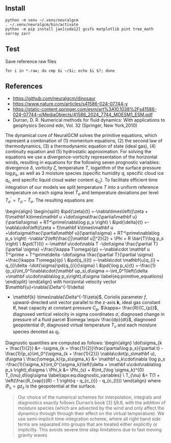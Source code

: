 ## Install

```
python -m venv ~/.venv/neuralgcm
. ~/.venv/neuralgcm/bin/activate
python -m pip install jax[cuda12] gcsfs matplotlib pint tree_math xarray zarr
```

## Test

Save reference raw files

```
for i in *.raw; do cmp $i ~/$i; echo $i $?; done
```

## References


- https://github.com/neuralgcm/dinosaur
- https://www.nature.com/articles/s41586-024-07744-y
- https://static-content.springer.com/esm/art%3A10.1038%2Fs41586-024-07744-y/MediaObjects/41586_2024_7744_MOESM1_ESM.pdf
- Durran, D. R. Numerical methods for fluid dynamics: With
  applications to geophysics Second edn, Vol. 32 (Springer, New
  York,2010)

The dynamical core of NeuralGCM solves the primitive equations, which
represent a combination of (1) momentum equations, (2) the second law
of thermodynamics, (3) a thermodynamic equation of state (ideal gas),
(4) continuity equation and (5) hydrostatic approximation. For solving
the equations we use a divergence-vorticity representation of the
horizontal winds, resulting in equations for the following seven
prognostic variables: divergence $\delta$, vorticity $\zeta$,
temperature $T$, logarithm of the surface pressure $\log p_{s}$, as
well as $3$ moisture species (specific humidity $q$, specific cloud
ice $q_{c_i}$ and specific liquid cloud water content $q_{c_l}$). To
facilitate efficient time integration of our models we split
temperature $T$ into a uniform reference temperature on each sigma
level $\bar{T}_{\sigma}$ and temperature deviations per level
$T^{\prime}_{\sigma} = T_\sigma - \bar{T}_{\sigma}$. The resulting
equations are:

\begin{align}
\begin{split}
&\pd{\zeta}{t} =-\nabla\times\left((\zeta + f)\mathbf k\times\mathbf u
    +\dot\sigma\frac{\partial\mathbf u}{\partial\sigma} + RT^\prime\nabla\log p_s \right) \\
&\pd{\delta}{t} =-\nabla\cdot\left((\zeta + f)\mathbf k\times\mathbf u
    +\dot\sigma\frac{\partial\mathbf u}{\partial\sigma} + RT^\prime\nabla\log p_s \right)
    -\nabla^2\left(\frac{||\mathbf u||^2}{2} + \Phi + R \bar{T}\log p_s \right) \\
&\pd{T}{t} =-\mathbf u\cdot\nabla T -\dot\sigma \frac{\partial T}{\partial \sigma}
    +\frac{\kappa T\omega}{p} =-\nabla\cdot \mathbf u T^\prime + T^\prime\delta
    -\dot\sigma \frac{\partial T}{\partial \sigma} +\frac{\kappa T\omega}{p} \\
&\pd{q_i}{t} =-\nabla\cdot \mathbf{u}q_{i} + q_{i}\delta -\dot{\sigma}\pd{q_{i}}{\sigma}  \\
&\pd{\log p_s}{t} =-\frac{1}{p_s}\int_0^1\nabla\cdot(\mathbf up_s)\,d\sigma
    =-\int_0^1\left(\delta +\mathbf u\cdot\nabla\log p_s\right)\,d\sigma
\label{eq:primitive_equations}
\end{split}
\end{align}
with horizontal velocity vector $\mathbf{u}=\nabla(\Delta^{-1}\delta)
+ \mathbf{k} \times\nabla(\Delta^{-1}\zeta)$, Coriolis parameter $f$,
upward-directed unit vector parallel to the z-axis $\mathbf{k}$, ideal
gas constant $R$, heat capacity at constant pressure $C_{p}$, $\kappa=
\frac{R}{C_{p}}$, diagnosed vertical velocity in sigma coordinates
$\dot{\sigma}$, diagnosed change in pressure of a fluid parcel $\omega
\equiv \frac{dp}{dt}$, diagnosed geopotential $\Phi$, diagnosed
virtual temperature $T_{\nu}$ and each moisture species denoted as
$q_{i}$.

Diagnostic quantities are computed as follows:
\begin{align}
    \dot\sigma_{k + \frac{1}{2}} &= -\sigma_{k + \frac{1}{2}}\frac{\partial\log p_s}{\partial t} -\frac{1}{p_s}\int_0^{\sigma_{k + \frac{1}{2}}} \nabla\cdot(p_s\mathbf u)\, d\sigma \\
\frac{\omega_k}{p_s\sigma_k}
&= \mathbf u_k\cdot\nabla \log p_s
-\frac{1}{\sigma_k}\int_0^{\sigma_k}\left(\delta + \mathbf u\cdot\nabla\log p_s \right)\,d\sigma \\
    \Phi_k &= \Phi_{s} + R\int_{\log \sigma_k}^{0} T_{\nu}\,d\log\sigma \label{apx:eq:diagnostic_variables} \\
    T_{\nu} &= T(1 + \left(\frac{R_{vap}}{R} - 1 \right)q - q_{c_{i}} - q_{c_{l}})
\end{align}
where $\Phi_{s}=gz_{s}$ is the geopotential at the surface.

> Our choice of the numerical schemes for interpolation, integrals and
> diagnostics exactly follows Durran’s book [3] §8.6, with the
> addition of moisture species (which are advected by the wind and
> only affect the dynamics through through their effect on the virtual
> temperature). We use semi-implicit time-integration scheme, where
> all right hand side terms are separated into groups that are treated
> either explicitly or implicitly. This avoids severe time step
> limitations due to fast moving gravity waves
